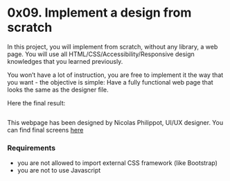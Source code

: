 <h1 class="gap">0x09. Implement a design from scratch</h1>
<div class="well clean" id="project-description">
  <p>In this project, you will implement from scratch, without any library, a web page. 
You will use all HTML/CSS/Accessibility/Responsive design knowledges that you learned previously. </p>

<p>You won’t have a lot of instruction, you are free to implement it the way that you want - the objective is simple: Have a fully functional web page that looks the same as the designer file.</p>

<p>Here the final result:</p>

<p><img src="https://holbertonintranet.s3.amazonaws.com/uploads/medias/2020/2/60df485eb772ecbad54a.jpg?X-Amz-Algorithm=AWS4-HMAC-SHA256&amp;X-Amz-Credential=AKIARDDGGGOU5BHMTQX4%2F20220104%2Fus-east-1%2Fs3%2Faws4_request&amp;X-Amz-Date=20220104T022659Z&amp;X-Amz-Expires=86400&amp;X-Amz-SignedHeaders=host&amp;X-Amz-Signature=48374e86be19e44f1a16e7c7fdeed8dba21780b2c1e0006b0d9064127f240994" alt="" style=""></p>

<p>This webpage has been designed by Nicolas Philippot, UI/UX designer.
You can find final screens <a href="https://intranet-projects-files.s3.amazonaws.com/holbertonschool-webstack/622/Archive.zip" title="here" target="_blank">here</a></p>

<h3>Requirements</h3>

<ul>
<li>you are not allowed to import external CSS framework (like Bootstrap)</li>
<li>you are not to use Javascript</li>
</ul>

</div>
